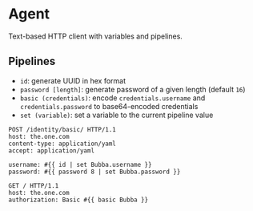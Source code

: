 # Agent

Text-based HTTP client with variables and pipelines.

## Pipelines

- `id`: generate UUID in hex format
- `password [length]`: generate password of a given length (default `16`)
- `basic (credentials)`: encode `credentials.username` and `credentials.password` to base64-encoded
  credentials
- `set (variable)`: set a variable to the current pipeline value

```http
POST /identity/basic/ HTTP/1.1
host: the.one.com
content-type: application/yaml
accept: application/yaml

username: #{{ id | set Bubba.username }}
password: #{{ password 8 | set Bubba.password }}
```

```http
GET / HTTP/1.1
host: the.one.com
authorization: Basic #{{ basic Bubba }}
```
